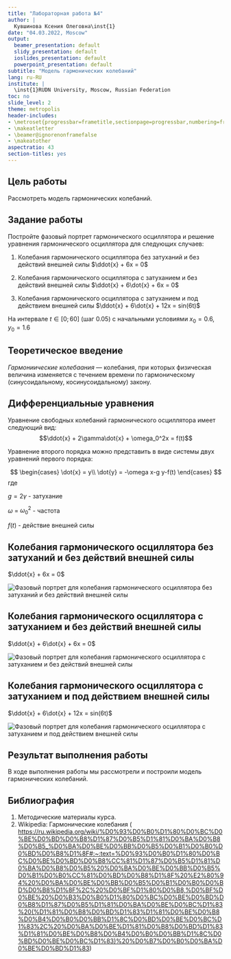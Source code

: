 ```yaml
---
title: "Лабораторная работа №4"
author: |
  Кувшинова Ксения Олеговна\inst{1}
date: "04.03.2022, Moscow"
output:
  beamer_presentation: default
  slidy_presentation: default
  ioslides_presentation: default
  powerpoint_presentation: default
subtitle: "Модель гармонических колебаний"
lang: ru-RU
institute: |
  \inst{1}RUDN University, Moscow, Russian Federation
toc: no
slide_level: 2
theme: metropolis
header-includes:
- \metroset{progressbar=frametitle,sectionpage=progressbar,numbering=fraction}
- \makeatletter
- \beamer@ignorenonframefalse
- \makeatother
aspectratio: 43
section-titles: yes
---
```




## Цель работы

Рассмотреть модель гармонических колебаний.

## Задание работы

Постройте фазовый портрет гармонического осциллятора и решение уравнения гармонического осциллятора для следующих случаев:

1. Колебания гармонического осциллятора без затуханий и без действий внешней силы $\ddot{x} + 6x = 0$

2. Колебания гармонического осциллятора c затуханием и без действий внешней силы $\ddot{x} + 6\dot{x} + 6x = 0$

3. Колебания гармонического осциллятора c затуханием и под действием внешней силы $\ddot{x} + 6\dot{x} + 12x = sin(6t)$

На интервале $t \in [0; 60]$ (шаг 0.05) с начальными условиями $x_0 = 0.6$, $y_0 = 1.6$

## Теоретическое введение

*Гармониические колебаания* — колебания, при которых физическая величина изменяется с течением времени по гармоническому (синусоидальному, косинусоидальному) закону.


## Дифференциальные уравнения

Уравнение свободных колебаний гармонического осциллятора имеет следующий вид:
$$\ddot{x} + 2\gamma\dot{x} + \omega_0^2x = f(t)$$

Уравнение второго порядка можно представить в виде системы двух
уравнений первого порядка:

$$
\begin{cases}
\dot{x} = y\\
\dot{y} = -\omega x-g y-f(t)
\end{cases}
$$
где

$g = 2\gamma$ - затухание

$\omega$ = $\omega_0^2$ - частота

$f(t)$ - действие внешней силы


## Колебания гармонического осциллятора без затуханий и без действий внешней силы

$\ddot{x} + 6x = 0$

![Фазовый портрет для колебания гармонического осциллятора без затуханий и без действий внешней силы](график1.png)

## Колебания гармонического осциллятора c затуханием и без действий внешней силы 

$\ddot{x} + 6\dot{x} + 6x = 0$


![Фазовый портрет для колебания гармонического осциллятора c затуханием и без действий внешней силы](график2.png)

## Колебания гармонического осциллятора c затуханием и под действием внешней силы 

$\ddot{x} + 6\dot{x} + 12x = sin(6t)$

![Фазовый портрет для колебания гармонического осциллятора c затуханием и под действием внешней силы](график3.png)

## Результат выполнения работы

В ходе выполнения работы мы рассмотрели и построили модель гармонических колебаний.


## Библиография

1.  Методические материалы курса.
2.  Wikipedia: Гармонические колебания ( https://ru.wikipedia.org/wiki/%D0%93%D0%B0%D1%80%D0%BC%D0%BE%D0%BD%D0%B8%D1%87%D0%B5%D1%81%D0%BA%D0%B8%D0%B5_%D0%BA%D0%BE%D0%BB%D0%B5%D0%B1%D0%B0%D0%BD%D0%B8%D1%8F#:~:text=%D0%93%D0%B0%D1%80%D0%BC%D0%BE%D0%BD%D0%B8%CC%81%D1%87%D0%B5%D1%81%D0%BA%D0%B8%D0%B5%20%D0%BA%D0%BE%D0%BB%D0%B5%D0%B1%D0%B0%CC%81%D0%BD%D0%B8%D1%8F%20%E2%80%94%20%D0%BA%D0%BE%D0%BB%D0%B5%D0%B1%D0%B0%D0%BD%D0%B8%D1%8F%2C%20%D0%BF%D1%80%D0%B8,%D0%BF%D0%BE%20%D0%B3%D0%B0%D1%80%D0%BC%D0%BE%D0%BD%D0%B8%D1%87%D0%B5%D1%81%D0%BA%D0%BE%D0%BC%D1%83%20(%D1%81%D0%B8%D0%BD%D1%83%D1%81%D0%BE%D0%B8%D0%B4%D0%B0%D0%BB%D1%8C%D0%BD%D0%BE%D0%BC%D1%83%2C%20%D0%BA%D0%BE%D1%81%D0%B8%D0%BD%D1%83%D1%81%D0%BE%D0%B8%D0%B4%D0%B0%D0%BB%D1%8C%D0%BD%D0%BE%D0%BC%D1%83)%20%D0%B7%D0%B0%D0%BA%D0%BE%D0%BD%D1%83) 